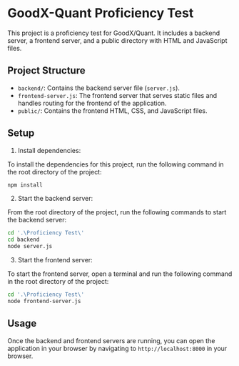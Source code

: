 # GoodX-Quant Proficiency Test

This project is a proficiency test for GoodX/Quant. It includes a backend server, a frontend server, and a public directory with HTML and JavaScript files.

## Project Structure

- `backend/`: Contains the backend server file (`server.js`).
- `frontend-server.js`: The frontend server that serves static files and handles routing for the frontend of the application.
- `public/`: Contains the frontend HTML, CSS, and JavaScript files.

## Setup

1. Install dependencies:

To install the dependencies for this project, run the following command in the root directory of the project:

```bash
npm install
```

2. Start the backend server:

From the root directory of the project, run the following commands to start the backend server:

```bash
cd '.\Proficiency Test\'
cd backend
node server.js
```

3. Start the frontend server:
 
To start the frontend server, open a terminal and run the following command in the root directory of the project:

```bash
cd '.\Proficiency Test\'
node frontend-server.js
```

## Usage

Once the backend and frontend servers are running, you can open the application in your browser by navigating to `http://localhost:8000` in your browser.

